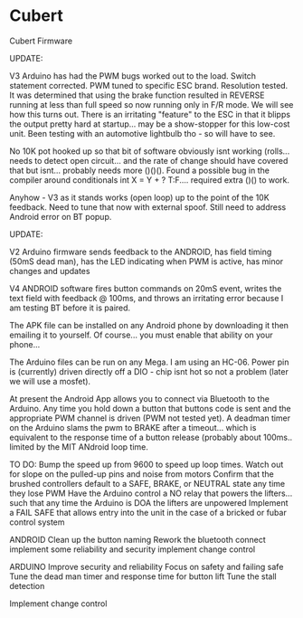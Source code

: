 # Cubert
Cubert Firmware

UPDATE:

V3 Arduino has had the PWM bugs worked out to the load.  Switch statement corrected.  PWM tuned to specific ESC brand.  Resolution tested.  It was determined that using the brake function resulted in REVERSE running at less than full speed so now running only in F/R mode.  We will see how this turns out.  There is an irritating "feature" to the ESC in that it blipps the output pretty hard at startup...  may be a show-stopper for this low-cost unit.  Been testing with an automotive lightbulb tho - so will have to see.

No 10K pot hooked up so that bit of software obviously isnt working (rolls...  needs to detect open circuit...  and the rate of change should have covered that but isnt...  probably needs more ()()().  Found a possible bug in the compiler around conditionals int X = Y + ? T:F....  required extra ()() to work.

Anyhow - V3 as it stands works (open loop) up to the point of the 10K feedback.  Need to tune that now with external spoof. 
Still need to address Android error on BT popup.


UPDATE:  

V2 Arduino firmware sends feedback to the ANDROID, has field timing (50mS dead man), has the LED indicating when PWM is active, has minor changes and updates

V4 ANDROID software fires button commands on 20mS event, writes the text field with feedback @ 100ms, and throws an irritating error because I am testing BT before it is paired.




The APK file can be installed on any Android phone by downloading it then emailing it to yourself.  Of course...  you must enable that ability on your phone...

The Arduino files can be run on any Mega.  I am using an HC-06.  Power pin is (currently) driven directly off a DIO - chip isnt hot so not a problem (later we will use a mosfet).

At present the Android App allows you to connect via Bluetooth to the Arduino.  Any time you hold down a button that buttons code is sent and the appropriate PWM channel is driven (PWM not tested yet).  A deadman timer on the Arduino slams the pwm to BRAKE after a timeout...  which is equivalent to the response time of a button release (probably about 100ms..  limited by the MIT ANdroid loop time.

TO DO:
Bump the speed up from 9600 to speed up loop times.  Watch out for slope on the pulled-up pins and noise from motors
Confirm that the brushed controllers default to a SAFE, BRAKE, or NEUTRAL state any time they lose PWM
Have the Arduino control a NO relay that powers the lifters...  such that any time the Arduino is DOA the lifters are unpowered
Implement a FAIL SAFE that allows entry into the unit in the case of a bricked or fubar control system

ANDROID
Clean up the button naming
Rework the bluetooth connect
implement some reliability and security
implement change control

ARDUINO
Improve security and reliability
Focus on safety and failing safe
Tune the dead man timer and response time for button lift
Tune the stall detection


Implement change control
